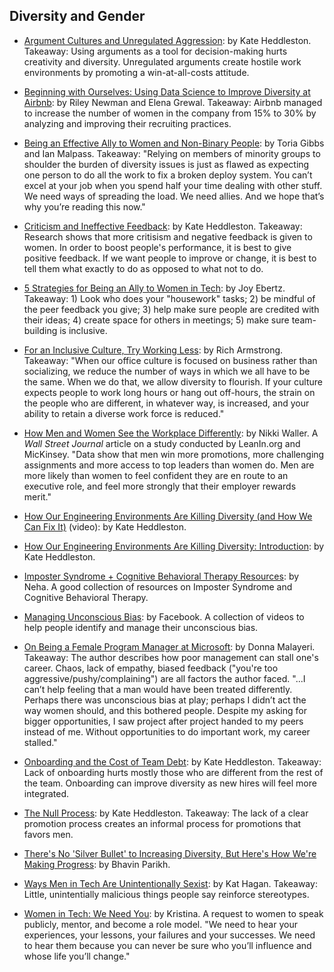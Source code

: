 ## Diversity and Gender

- [Argument Cultures and Unregulated Aggression](https://www.kateheddleston.com/blog/argument-cultures-and-unregulated-aggression): by Kate Heddleston. Takeaway: Using arguments as a tool for decision-making hurts creativity and diversity. Unregulated arguments create hostile work environments by promoting a win-at-all-costs attitude.

- [Beginning with Ourselves: Using Data Science to Improve Diversity at Airbnb](https://medium.com/airbnb-engineering/beginning-with-ourselves-48c5ed46a703): by Riley Newman and Elena Grewal. Takeaway: Airbnb managed to increase the number of women in the company from 15% to 30% by analyzing and improving their recruiting practices.

- [Being an Effective Ally to Women and Non-Binary People](https://codeascraft.com/2016/10/19/being-an-effective-ally-to-women-and-non-binary-people/): by Toria Gibbs and Ian Malpass. Takeaway: "Relying on members of minority groups to shoulder the burden of diversity issues is just as flawed as expecting one person to do all the work to fix a broken deploy system. You can’t excel at your job when you spend half your time dealing with other stuff. We need ways of spreading the load. We need allies. And we hope that’s why you’re reading this now."

- [Criticism and Ineffective Feedback](https://www.kateheddleston.com/blog/criticism-and-ineffective-feedback): by Kate Heddleston. Takeaway: Research shows that more critisism and negative feedback is given to women. In order to boost people's performance, it is best to give positive feedback. If we want people to improve or change, it is best to tell them what exactly to do as opposed to what not to do.

- [5 Strategies for Being an Ally to Women in Tech](https://austinstartups.com/5-strategies-for-being-an-ally-to-women-in-tech-d4b51e5e4fcf): by Joy Ebertz. Takeaway: 1) Look who does your "housework" tasks; 2) be mindful of the peer feedback you give; 3) help make sure people are credited with their ideas; 4) create space for others in meetings; 5) make sure team-building is inclusive.

- [For an Inclusive Culture, Try Working Less](https://hackernoon.com/for-inclusive-culture-maybe-less-is-more-87b663662cea): by Rich Armstrong. Takeaway: "When our office culture is focused on business rather than socializing, we reduce the number of ways in which we all have to be the same. When we do that, we allow diversity to flourish. If your culture expects people to work long hours or hang out off-hours, the strain on the people who are different, in whatever way, is increased, and your ability to retain a diverse work force is reduced."

- [How Men and Women See the Workplace Differently](http://graphics.wsj.com/how-men-and-women-see-the-workplace-differently/): by Nikki Waller. A *Wall Street Journal* article on a study conducted by LeanIn.org and MicKinsey. "Data show that men win more promotions, more challenging assignments and more access to top leaders than women do. Men are more likely than women to feel confident they are en route to an executive role, and feel more strongly that their employer rewards merit."

- [How Our Engineering Environments Are Killing Diversity (and How We Can Fix It)](https://www.youtube.com/watch?v=kNke_4WOWAU) (video): by Kate Heddleston.

- [How Our Engineering Environments Are Killing Diversity: Introduction](https://kateheddleston.com/blog/how-our-engineering-environments-are-killing-diversity-introduction): by Kate Heddleston.

- [Imposter Syndrome + Cognitive Behavioral Therapy Resources](https://nerdneha.tumblr.com/post/99575500980/imposter-syndrome-cognitive-behavioral-therapy): by Neha. A good collection of resources on Imposter Syndrome and Cognitive Behavioral Therapy.

- [Managing Unconscious Bias](https://managingbias.fb.com/): by Facebook. A collection of videos to help people identify and manage their unconscious bias.

- [On Being a Female Program Manager at Microsoft](https://medium.com/@lindydonna/on-being-a-female-program-manager-at-microsoft-9be6aa9243f4): by Donna Malayeri. Takeaway: The author describes how poor management can stall one's career. Chaos, lack of empathy, biased feedback ("you're too aggressive/pushy/complaining") are all factors the author faced. "...I can’t help feeling that a man would have been treated differently. Perhaps there was unconscious bias at play; perhaps I didn’t act the way women should, and this bothered people. Despite my asking for bigger opportunities, I saw project after project handed to my peers instead of me. Without opportunities to do important work, my career stalled."

- [Onboarding and the Cost of Team Debt](https://kateheddleston.com/blog/onboarding-and-the-cost-of-team-debt): by Kate Heddleston. Takeaway: Lack of onboarding hurts mostly those who are different from the rest of the team. Onboarding can improve diversity as new hires will feel more integrated.

- [The Null Process](https://kateheddleston.com/blog/the-null-process): by Kate Heddleston. Takeaway: The lack of a clear promotion process creates an informal process for promotions that favors men.

- [There's No 'Silver Bullet' to Increasing Diversity, But Here's How We're Making Progress](https://magoosh.com/blog/silver-bullet-diversity-progress/): by Bhavin Parikh.

- [Ways Men in Tech Are Unintentionally Sexist](https://notapattern.net/2014/10/14/ways-men-in-tech-are-unintentionally-sexist/): by Kat Hagan. Takeaway: Little, unintentially malicious things people say reinforce stereotypes.

- [Women in Tech: We Need You](https://dev.to/binarycodess/women-in-tech-we-need-you): by Kristina. A request to women to speak publicly, mentor, and become a role model. "We need to hear your experiences, your lessons, your failures and your successes. We need to hear them because you can never be sure who you’ll influence and whose life you’ll change."
